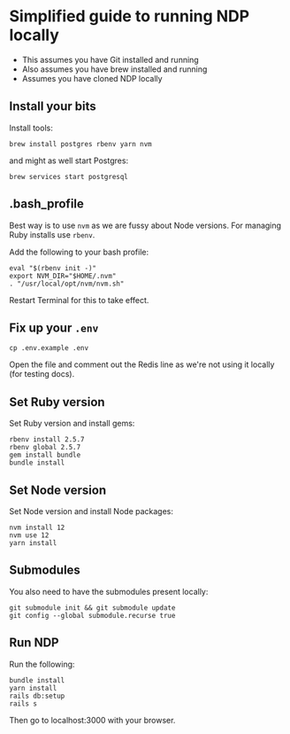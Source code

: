 # Simplified guide to running NDP locally

* This assumes you have Git installed and running
* Also assumes you have brew installed and running
* Assumes you have cloned NDP locally

## Install your bits

Install tools:

``` shell
brew install postgres rbenv yarn nvm
```

and might as well start Postgres:

``` shell
brew services start postgresql
```

## .bash_profile

Best way is to use `nvm` as we are fussy about Node versions. For managing Ruby installs use `rbenv`.

Add the following to your bash profile:

``` shell
eval "$(rbenv init -)"
export NVM_DIR="$HOME/.nvm"
. "/usr/local/opt/nvm/nvm.sh"
```

Restart Terminal for this to take effect.

## Fix up your `.env`

``` shell
cp .env.example .env
```

Open the file and comment out the Redis line as we're not using it locally (for testing docs).

## Set Ruby version

Set Ruby version and install gems:

``` shell
rbenv install 2.5.7
rbenv global 2.5.7
gem install bundle
bundle install
```

## Set Node version

Set Node version and install Node packages:

``` shell
nvm install 12
nvm use 12
yarn install
```

## Submodules

You also need to have the submodules present locally:

``` shell
git submodule init && git submodule update
git config --global submodule.recurse true
```

## Run NDP

Run the following:

``` shell
bundle install
yarn install
rails db:setup
rails s
```

Then go to localhost:3000 with your browser.
